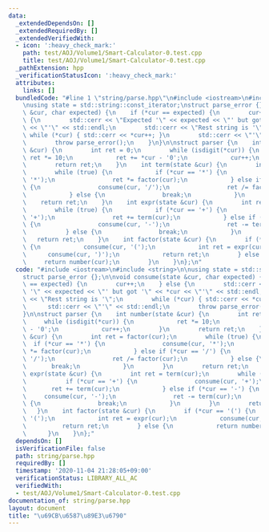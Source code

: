 ```yaml
---
data:
  _extendedDependsOn: []
  _extendedRequiredBy: []
  _extendedVerifiedWith:
  - icon: ':heavy_check_mark:'
    path: test/AOJ/Volume1/Smart-Calculator-0.test.cpp
    title: test/AOJ/Volume1/Smart-Calculator-0.test.cpp
  _pathExtension: hpp
  _verificationStatusIcon: ':heavy_check_mark:'
  attributes:
    links: []
  bundledCode: "#line 1 \"string/parse.hpp\"\n#include <iostream>\n#include <string>\n\
    \nusing state = std::string::const_iterator;\nstruct parse_error {};\n\nvoid consume(state\
    \ &cur, char expected) {\n    if (*cur == expected) {\n        cur++;\n    } else\
    \ {\n        std::cerr << \"Expected '\" << expected << \"' but got '\" << *cur\
    \ << \"'\" << std::endl;\n        std::cerr << \"Rest string is '\";\n       \
    \ while (*cur) { std::cerr << *cur++; }\n        std::cerr << \"'\" << std::endl;\n\
    \        throw parse_error();\n    }\n}\n\nstruct parser {\n    int number(state\
    \ &cur) {\n        int ret = 0;\n        while (isdigit(*cur)) {\n           \
    \ ret *= 10;\n            ret += *cur - '0';\n            cur++;\n        }\n\
    \        return ret;\n    }\n    int term(state &cur) {\n        int ret = factor(cur);\n\
    \        while (true) {\n            if (*cur == '*') {\n                consume(cur,\
    \ '*');\n                ret *= factor(cur);\n            } else if (*cur == '/')\
    \ {\n                consume(cur, '/');\n                ret /= factor(cur);\n\
    \            } else {\n                break;\n            }\n        }\n    \
    \    return ret;\n    }\n    int expr(state &cur) {\n        int ret = term(cur);\n\
    \        while (true) {\n            if (*cur == '+') {\n                consume(cur,\
    \ '+');\n                ret += term(cur);\n            } else if (*cur == '-')\
    \ {\n                consume(cur, '-');\n                ret -= term(cur);\n \
    \           } else {\n                break;\n            }\n        }\n     \
    \   return ret;\n    }\n    int factor(state &cur) {\n        if (*cur == '(')\
    \ {\n            consume(cur, '(');\n            int ret = expr(cur);\n      \
    \      consume(cur, ')');\n            return ret;\n        } else {\n       \
    \     return number(cur);\n        }\n    }\n};\n"
  code: "#include <iostream>\n#include <string>\n\nusing state = std::string::const_iterator;\n\
    struct parse_error {};\n\nvoid consume(state &cur, char expected) {\n    if (*cur\
    \ == expected) {\n        cur++;\n    } else {\n        std::cerr << \"Expected\
    \ '\" << expected << \"' but got '\" << *cur << \"'\" << std::endl;\n        std::cerr\
    \ << \"Rest string is '\";\n        while (*cur) { std::cerr << *cur++; }\n  \
    \      std::cerr << \"'\" << std::endl;\n        throw parse_error();\n    }\n\
    }\n\nstruct parser {\n    int number(state &cur) {\n        int ret = 0;\n   \
    \     while (isdigit(*cur)) {\n            ret *= 10;\n            ret += *cur\
    \ - '0';\n            cur++;\n        }\n        return ret;\n    }\n    int term(state\
    \ &cur) {\n        int ret = factor(cur);\n        while (true) {\n          \
    \  if (*cur == '*') {\n                consume(cur, '*');\n                ret\
    \ *= factor(cur);\n            } else if (*cur == '/') {\n                consume(cur,\
    \ '/');\n                ret /= factor(cur);\n            } else {\n         \
    \       break;\n            }\n        }\n        return ret;\n    }\n    int\
    \ expr(state &cur) {\n        int ret = term(cur);\n        while (true) {\n \
    \           if (*cur == '+') {\n                consume(cur, '+');\n         \
    \       ret += term(cur);\n            } else if (*cur == '-') {\n           \
    \     consume(cur, '-');\n                ret -= term(cur);\n            } else\
    \ {\n                break;\n            }\n        }\n        return ret;\n \
    \   }\n    int factor(state &cur) {\n        if (*cur == '(') {\n            consume(cur,\
    \ '(');\n            int ret = expr(cur);\n            consume(cur, ')');\n  \
    \          return ret;\n        } else {\n            return number(cur);\n  \
    \      }\n    }\n};"
  dependsOn: []
  isVerificationFile: false
  path: string/parse.hpp
  requiredBy: []
  timestamp: '2020-11-04 21:28:05+09:00'
  verificationStatus: LIBRARY_ALL_AC
  verifiedWith:
  - test/AOJ/Volume1/Smart-Calculator-0.test.cpp
documentation_of: string/parse.hpp
layout: document
title: "\u69CB\u6587\u89E3\u6790"
---
```

